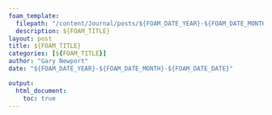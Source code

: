 ```yaml
---
foam_template:
  filepath: "/content/Journal/posts/${FOAM_DATE_YEAR}-${FOAM_DATE_MONTH}-${FOAM_DATE_DATE}/index.qmd"
  description: ${FOAM_TITLE}
layout: post
title: ${FOAM_TITLE}
categories: [${FOAM_TITLE}]
author: "Gary Newport"
date: "${FOAM_DATE_YEAR}-${FOAM_DATE_MONTH}-${FOAM_DATE_DATE}"

output:
  html_document:
    toc: true
---
```




